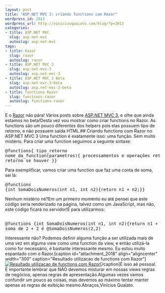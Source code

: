 ```yaml
--- 
layout: post
title: "ASP.NET MVC 3: criando functions com Razor"
wordpress_id: 2013
wordpress_url: http://viniciusquaiato.com/blog/?p=2013
categories: 
- title: ASP.NET MVC
  slug: asp-net-mvc
  autoslug: asp.net-mvc
tags: 
- title: Razor
  slug: razor
  autoslug: razor
- title: ASP.NET MVC 3
  slug: asp-net-mvc-3
  autoslug: asp.net-mvc-3
- title: ASP.NET MVC 3 Beta
  slug: asp-net-mvc-3-beta
  autoslug: asp.net-mvc-3-beta
- title: functions Razor
  slug: functions-razor
  autoslug: functions-razor
---
```

E o [Razor](http://viniciusquaiato.com/blog/tag/razor/) não pára! Vários posts sobre [ASP.NET MVC 3](http://viniciusquaiato.com/blog/tag/asp-net-mvc-3/), e olhe que ainda estamos no beta!Desta vez vou mostrar como criar functions no Razor. As functions são um pouco diferentes dos helpers pois elas possuem tipo de retorno, e não possuem saída HTML.## Criando functions com Razor no ASP.NET MVC 3
Uma function é exatamente isso: uma função. Sem muito mistério. Para criar uma function seguimos a seguinte sintaxe:<pre lang="csharp" line="1">@functions{    tipo_retorno nome_da_function(parametros){        processamentos e operações        return algum retorno se houver    }}</pre>Para exemplificar, vamos criar uma function que faz uma conta de soma, sei lá:<pre lang="csharp" line="1">@functions {int SomaDoisNumeros(int n1, int n2){return n1 + n2;}}</pre>Nenhum mistério né?Em um primeiro momento eu até pensei que este código seria renderizado na página, talvez como um JavaScript, mas não, este código ficará no servidor!E para utilizarmos:<pre lang="xml"><body>    <div>@functions {int SomaDoisNumeros(int n1, int n2){return n1 + n2;}}A soma de 2 + 2 é @SomaDoisNumeros(2,2)    </div></body></pre>Interessante não? Podemos definir alguma função a ser utilizada mais de uma vez em alguma view como uma function da view, e então utilizá-la como for necessário, é bastante interessante mesmo. Eu estou muito espantado com o Razor.[caption id="attachment_2018" align="aligncenter" width="300" caption="Resultado utilizacao de functions com Razor"][![Resultado utilizacao de functions com Razor](http://viniciusquaiato.com/blog/wp-content/uploads/2010/11/Resultado-utilizacao-de-functions-com-Razor-300x142.png "Resultado utilizacao de functions com Razor")](http://viniciusquaiato.com/blog/wp-content/uploads/2010/11/Resultado-utilizacao-de-functions-com-Razor.png)[/caption]É isso aê pessoal. É importante lembrar que NÃO devemos misturar em nossas views regras de negócios, apenas regras de apresentação.Algumas vezes vamos confundir um pouco as coisas, mas devemos ao máximo tentar manter apenas as regras de exibição mesmo.Abraços,Vinicius Quaiato.

